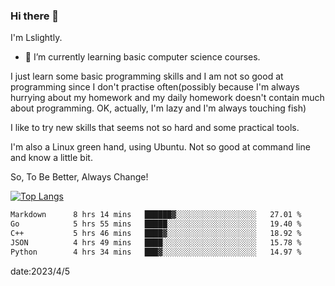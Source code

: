 ### Hi there 👋

I'm Lslightly.

- 🌱 I’m currently learning basic computer science courses.

I just learn some basic programming skills and I am not so good at programming since I don't practise often(possibly because I'm always hurrying about my homework and my daily homework doesn't contain much about programming. OK, actually, I'm lazy and I'm always touching fish)

I like to try new skills that seems not so hard and some practical tools.

I'm also a Linux green hand, using Ubuntu. Not so good at command line and know a little bit.

So, To Be Better, Always Change!

[![Top Langs](https://github-readme-stats.vercel.app/api/top-langs/?username=Lslightly&layout=compact)](https://github.com/anuraghazra/github-readme-stats)

<!--START_SECTION:waka-->

```txt
Markdown      8 hrs 14 mins   ██████▓░░░░░░░░░░░░░░░░░░   27.01 %
Go            5 hrs 55 mins   █████░░░░░░░░░░░░░░░░░░░░   19.40 %
C++           5 hrs 46 mins   ████▓░░░░░░░░░░░░░░░░░░░░   18.92 %
JSON          4 hrs 49 mins   ████░░░░░░░░░░░░░░░░░░░░░   15.78 %
Python        4 hrs 34 mins   ███▓░░░░░░░░░░░░░░░░░░░░░   14.97 %
```

<!--END_SECTION:waka-->

date:2023/4/5

